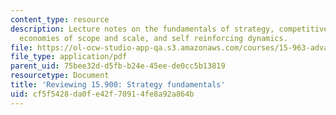```yaml
---
content_type: resource
description: Lecture notes on the fundamentals of strategy, competitive advantage,
  economies of scope and scale, and self reinforcing dynamics.
file: https://ol-ocw-studio-app-qa.s3.amazonaws.com/courses/15-963-advanced-strategy-spring-2008/cf5f5428da0fe42f70914fe8a92a864b_lec2.pdf
file_type: application/pdf
parent_uid: 75bee32d-d5fb-b24e-45ee-de0cc5b13819
resourcetype: Document
title: 'Reviewing 15.900: Strategy fundamentals'
uid: cf5f5428-da0f-e42f-7091-4fe8a92a864b
---
```

